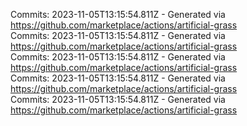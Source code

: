Commits: 2023-11-05T13:15:54.811Z - Generated via https://github.com/marketplace/actions/artificial-grass
<br>
Commits: 2023-11-05T13:15:54.811Z - Generated via https://github.com/marketplace/actions/artificial-grass
<br>
Commits: 2023-11-05T13:15:54.811Z - Generated via https://github.com/marketplace/actions/artificial-grass
<br>
Commits: 2023-11-05T13:15:54.811Z - Generated via https://github.com/marketplace/actions/artificial-grass
<br>
Commits: 2023-11-05T13:15:54.811Z - Generated via https://github.com/marketplace/actions/artificial-grass
<br>
